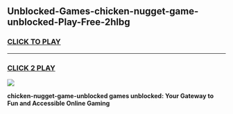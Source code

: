 
## Unblocked-Games-chicken-nugget-game-unblocked-Play-Free-2hlbg
<h3>
<a href="https://premium76.site?title=chicken-nugget-game-unblocked&ref=17A">CLICK TO PLAY</a></h3>
<hr>

<h3>
<a href="https://premium76.site?title=chicken-nugget-game-unblocked&ref=17A">CLICK 2 PLAY</a>
  
</h3>

<a href="https://premium76.site?title=chicken-nugget-game-unblocked&ref=17A"><img src="https://clearcache.store/games.png"></a>


**chicken-nugget-game-unblocked games unblocked: Your Gateway to Fun and Accessible Online Gaming**
